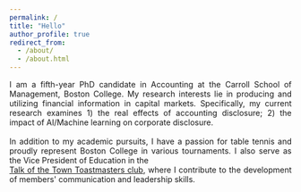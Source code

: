 ```yaml
---
permalink: /
title: "Hello"
author_profile: true
redirect_from: 
  - /about/
  - /about.html
---
```


<div style="text-align: justify">I am a fifth-year PhD candidate in Accounting at the Carroll School of Management, Boston College. My research interests lie in producing and utilizing financial information in capital markets. Specifically, my current research examines 1) the real effects of accounting disclosure; 2) the impact of AI/Machine learning on corporate disclosure.</div>&nbsp;
<div style="text-align: justify">In addition to my academic pursuits, I have a passion for table tennis and proudly represent Boston College in various tournaments. I also serve as the Vice President of Education in the </div>
<div style="text-align: justify"><a href="https://tott.us/meetourmembers.html">Talk of the Town Toastmasters club</a>, where I contribute to the development of members' communication and leadership skills.</div>
